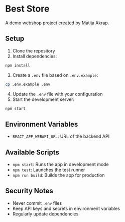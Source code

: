 # Best Store

A demo webshop project created by Matija Akrap.

## Setup

1. Clone the repository
2. Install dependencies:
```bash
npm install
```
3. Create a `.env` file based on `.env.example`:
```bash
cp .env.example .env
```
4. Update the `.env` file with your configuration
5. Start the development server:
```bash
npm start
```

## Environment Variables

- `REACT_APP_WEBAPI_URL`: URL of the backend API

## Available Scripts

- `npm start`: Runs the app in development mode
- `npm test`: Launches the test runner
- `npm run build`: Builds the app for production

## Security Notes

- Never commit `.env` files
- Keep API keys and secrets in environment variables
- Regularly update dependencies
